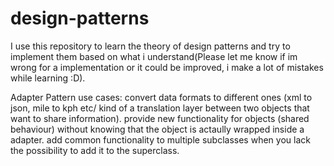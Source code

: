 # design-patterns

I use this repository to learn the theory of design patterns and try to implement them based on what i understand(Please let me know if im wrong for a implementation or it could be improved, i make a lot of mistakes while learning :D).

Adapter Pattern use cases:
  convert data formats to different ones (xml to json, mile to kph etc/ kind of a translation layer between two objects that want to share information).
  provide new functionality for objects (shared behaviour) without knowing that the object is actaully wrapped inside a adapter.
  add common functionality to multiple subclasses when you lack the possibility to add it to the superclass.
  
